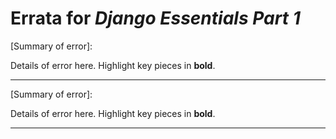 # Errata for *Django Essentials Part 1*

[Summary of error]:
 
Details of error here. Highlight key pieces in **bold**.

***

[Summary of error]:
 
Details of error here. Highlight key pieces in **bold**.

***